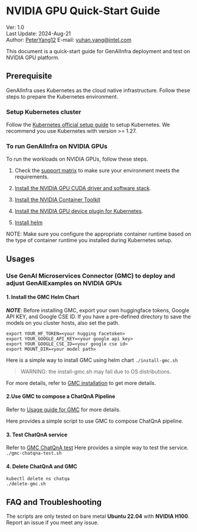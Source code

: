 # NVIDIA GPU Quick-Start Guide

Ver: 1.0  
Last Update: 2024-Aug-21  
Author: [PeterYang12](https://github.com/PeterYang12)
E-mail: yuhan.yang@intel.com

This document is a quick-start guide for GenAIInfra deployment and test on NVIDIA GPU platform.

## Prerequisite

GenAIInfra uses Kubernetes as the cloud native infrastructure. Follow these steps to prepare the Kubernetes environment.

### Setup Kubernetes cluster

Follow the [Kubernetes official setup guide](https://kubernetes.io/docs/setup/) to setup Kubernetes. We recommend you use Kubernetes with version >= 1.27.

### To run GenAIInfra on NVIDIA GPUs

To run the workloads on NVIDIA GPUs, follow these steps.

1. Check the [support matrix](https://docs.nvidia.com/ai-enterprise/latest/product-support-matrix/index.html) to make sure your environment meets the requirements.

2. [Install the NVIDIA GPU CUDA driver and software stack](https://developer.nvidia.com/cuda-downloads).

3. [Install the NVIDIA Container Toolkit](https://docs.nvidia.com/datacenter/cloud-native/container-toolkit/latest/install-guide.html)

4. [Install the NVIDIA GPU device plugin for Kubernetes](https://github.com/NVIDIA/k8s-device-plugin).
5. [Install helm](https://helm.sh/docs/intro/install/)

NOTE: Make sure you configure the appropriate container runtime based on the type of container runtime you installed during Kubernetes setup.

## Usages

### Use GenAI Microservices Connector (GMC) to deploy and adjust GenAIExamples on NVIDIA GPUs

#### 1. Install the GMC Helm Chart

**_NOTE_**: Before installing GMC, export your own huggingface tokens, Google API KEY, and Google CSE ID. If you have a pre-defined directory to save the models on you cluster hosts, also set the path.

```
export YOUR_HF_TOKEN=<your hugging facetoken>
export YOUR_GOOGLE_API_KEY=<your google api key>
export YOUR_GOOGLE_CSE_ID=<your google cse id>
export MOUNT_DIR=<your model path>
```

Here is a simple way to install GMC using helm chart `./install-gmc.sh`

> WARNING: the install-gmc.sh may fail due to OS distributions.

For more details, refer to [GMC installation](../../microservices-connector/README.md) to get more details.

#### 2.Use GMC to compose a ChatQnA Pipeline

Refer to [Usage guide for GMC](../../microservices-connector/usage_guide.md) for more details.

Here provides a simple script to use GMC to compose ChatQnA pipeline.

#### 3. Test ChatQnA service

Refer to [GMC ChatQnA test](../../microservices-connector/usage_guide.md#use-gmc-to-compose-a-chatqna-pipeline)
Here provides a simple way to test the service. `./gmc-chatqna-test.sh`

#### 4. Delete ChatQnA and GMC

```
kubectl delete ns chatqa
./delete-gmc.sh
```

## FAQ and Troubleshooting

The scripts are only tested on bare metal **Ubuntu 22.04** with **NVIDIA H100**. Report an issue if you meet any issue.
